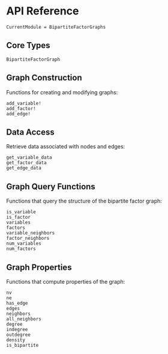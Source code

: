 # API Reference

```@meta
CurrentModule = BipartiteFactorGraphs
```

## Core Types

```@docs
BipartiteFactorGraph
```

## Graph Construction

Functions for creating and modifying graphs:

```@docs
add_variable!
add_factor!
add_edge!
```

## Data Access

Retrieve data associated with nodes and edges:

```@docs
get_variable_data
get_factor_data
get_edge_data
```

## Graph Query Functions

Functions that query the structure of the bipartite factor graph:

```@docs
is_variable
is_factor
variables
factors
variable_neighbors
factor_neighbors
num_variables
num_factors
```

## Graph Properties

Functions that compute properties of the graph:

```@docs
nv
ne
has_edge
edges
neighbors
all_neighbors
degree
indegree
outdegree
density
is_bipartite
``` 